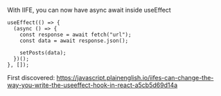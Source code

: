 
With IIFE, you can now have async await inside useEffect

```
useEffect(() => {
  (async () => {
    const response = await fetch("url");
    const data = await response.json();

    setPosts(data);
  })();
}, []);

```


First discovered:
https://javascript.plainenglish.io/iifes-can-change-the-way-you-write-the-useeffect-hook-in-react-a5cb5d69d14a